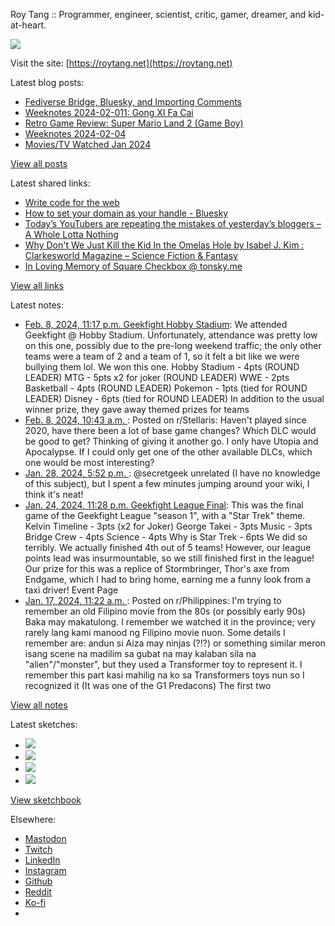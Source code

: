 Roy Tang :: Programmer, engineer, scientist, critic, gamer, dreamer, and kid-at-heart.

![](https://roytang.net/static/img/profile.jpg)

Visit the site: [https://roytang.net](https://roytang.net)

Latest blog posts:

- [Fediverse Bridge, Bluesky, and Importing Comments](https://roytang.net/2024/02/fediverse-bluesky-comments/)
- [Weeknotes 2024-02-011: Gong XI Fa Cai](https://roytang.net/2024/02/weeknotes-02-11/)
- [Retro Game Review: Super Mario Land 2 (Game Boy)](https://roytang.net/2024/02/super-mario-land-2/)
- [Weeknotes 2024-02-04](https://roytang.net/2024/02/weeknotes-02-04/)
- [Movies/TV Watched Jan 2024](https://roytang.net/2024/02/movies-tv-jan-2024/)

[View all posts](https://roytang.net/blog)

Latest shared links:

- [Write code for the web](https://roytang.net/2024/02/0cc8767a0d71373023625edc99f65477/)
- [How to set your domain as your handle - Bluesky](https://roytang.net/2024/02/2a1acbed2c43cda28dfcd2b228f647dd/)
- [Today’s YouTubers are repeating the mistakes of yesterday’s bloggers – A Whole Lotta Nothing](https://roytang.net/2024/02/883e88fa93f773fb749dc2222fc2c71b/)
- [Why Don&#x27;t We Just Kill the Kid In the Omelas Hole by Isabel J. Kim : Clarkesworld Magazine – Science Fiction &amp; Fantasy](https://roytang.net/2024/02/725872fb552330b46823e903a741b9fc/)
- [In Loving Memory of Square Checkbox @ tonsky.me](https://roytang.net/2024/02/2e65ee60098bf7e1fd1a5b5341ef9dca/)

[View all links](https://roytang.net/links)

Latest notes:

- [Feb. 8, 2024, 11:17 p.m. Geekfight Hobby Stadium](https://roytang.net/2024/02/geekfight-hobby-stadium/): We attended Geekfight @ Hobby Stadium. Unfortunately, attendance was pretty low on this one, possibly due to the pre-long weekend traffic; the only other teams were a team of 2 and a team of 1, so it felt a bit like we were bullying them lol. We won this one. Hobby Stadium - 4pts (ROUND LEADER) MTG - 5pts x2 for joker (ROUND LEADER) WWE - 2pts Basketball - 4pts (ROUND LEADER) Pokemon - 1pts (tied for ROUND LEADER) Disney - 6pts (tied for ROUND LEADER) In addition to the usual winner prize, they gave away themed prizes for teams
- [Feb. 8, 2024, 10:43 a.m. ](https://roytang.net/2024/02/1all8ms/): Posted on r/Stellaris: Haven&#x27;t played since 2020, have there been a lot of base game changes? Which DLC would be good to get? Thinking of giving it another go. I only have Utopia and Apocalypse. If I could only get one of the other available DLCs, which one would be most interesting?
- [Jan. 28, 2024, 5:52 p.m. ](https://roytang.net/2024/01/111832960981175617/): @secretgeek unrelated (I have no knowledge of this subject), but I spent a few minutes jumping around your wiki, I think it&#x27;s neat!
- [Jan. 24, 2024, 11:28 p.m. Geekfight League Final](https://roytang.net/2024/01/geekfight-league-final/): This was the final game of the Geekfight League &quot;season 1&quot;, with a &quot;Star Trek&quot; theme. Kelvin Timeline - 3pts (x2 for Joker) George Takei - 3pts Music - 3pts Bridge Crew - 4pts Science - 4pts Why is Star Trek - 6pts We did so terribly. We actually finished 4th out of 5 teams! However, our league points lead was insurmountable, so we still finished first in the league! Our prize for this was a replice of Stormbringer, Thor&#x27;s axe from Endgame, which I had to bring home, earning me a funny look from a taxi driver! Event Page
- [Jan. 17, 2024, 11:22 a.m. ](https://roytang.net/2024/01/198ml84/): Posted on r/Philippines: I&#x27;m trying to remember an old Filipino movie from the 80s (or possibly early 90s) Baka may makatulong. I remember we watched it in the province; very rarely lang kami manood ng Filipino movie nuon. Some details I remember are: andun si Aiza may ninjas (?!?) or something similar meron isang scene na madilim sa gubat na may kalaban sila na &quot;alien&quot;/&quot;monster&quot;, but they used a Transformer toy to represent it. I remember this part kasi mahilig na ko sa Transformers toys nun so I recognized it (It was one of the G1 Predacons) The first two

[View all notes](https://roytang.net/notes)

Latest sketches:


- ![](https://roytang.net/media/cache/c3/52/c3524701d7d18fa2b6b280d4437c7ba1.jpg)
- ![](https://roytang.net/media/cache/b8/6e/b86e3f7c5db451a5bf40260cdf52e2c0.jpg)
- ![](https://roytang.net/media/cache/09/11/09119bc377da2a1bf7e9d18251a6b7a6.jpg)
- ![](https://roytang.net/media/cache/3c/7d/3c7d410c1cd355b7897272dd51e3b61a.jpg)

[View sketchbook](https://roytang.net/albums/sketchbook)


Elsewhere:

- [Mastodon](https://indieweb.social/@roytang)
- [Twitch](https://twitch.tv/twitchyroy)
- [LinkedIn](https://www.linkedin.com/in/roytang)
- [Instagram](https://instagram.com/roytang0400)
- [Github](https://github.com/roytang)
- [Reddit](https://reddit.com/u/hungryroy)
- [Ko-fi](https://ko-fi.com/roytang)
- [](mailto:hello@roytang.net)